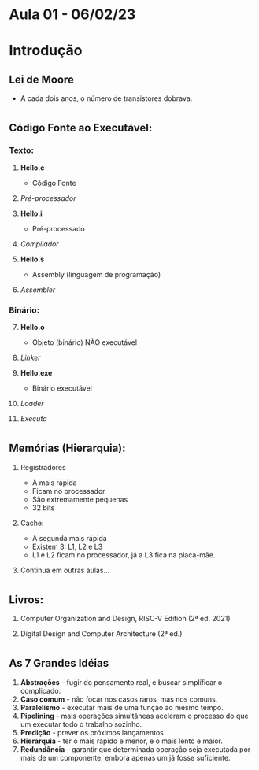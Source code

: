 # Aula 01 - 06/02/23
# Introdução

## Lei de Moore
- A cada dois anos, o número de transistores dobrava.

#

## Código Fonte ao Executável:
### **Texto:**
1. **Hello.c**
    - Código Fonte

2. *Pré-processador*

3. **Hello.i**
    - Pré-processado

4. *Compilador*

5. **Hello.s**
    - Assembly (linguagem de programação)

6. *Assembler*

### **Binário:**
7. **Hello.o**
    - Objeto (binário) NÃO executável

8. *Linker*

9. **Hello.exe**
    - Binário executável

10. *Loader*

11. *Executa*

#

## Memórias (Hierarquia):
1. Registradores
    - A mais rápida
    - Ficam no processador
    - São extremamente pequenas
    - 32 bits

2. Cache:
    - A segunda mais rápida
    - Existem 3: L1, L2 e L3
    - L1 e L2 ficam no processador, já a L3 fica na placa-mãe.

3. Continua em outras aulas...

#

## Livros:
1. Computer Organization and Design, RISC-V Edition (2ª ed. 2021)

2. Digital Design and Computer Architecture (2ª ed.)

#

## As 7 Grandes Idéias
1. **Abstrações** - fugir do pensamento real, e buscar simplificar o complicado.
2. **Caso comum** - não focar nos casos raros, mas nos comuns.
3. **Paralelismo** - executar mais de uma função ao mesmo tempo.
4. **Pipelining** - mais operações simultâneas aceleram o processo do que um executar todo o trabalho sozinho.
5. **Predição** - prever os próximos lançamentos
6. **Hierarquia** - ter o mais rápido e menor, e o mais lento e maior.
7. **Redundância** - garantir que determinada operação seja executada por mais de um componente, embora apenas um já fosse suficiente.
